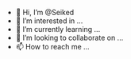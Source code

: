 - 👋 Hi, I’m @Seiked
- 👀 I’m interested in ...
- 🌱 I’m currently learning ...
- 💞️ I’m looking to collaborate on ...
- 📫 How to reach me ...

<!---
Seiked/Seiked is a ✨ special ✨ repository because its `README.md` (this file) appears on your GitHub profile.
You can click the Preview link to take a look at your changes.
--->
